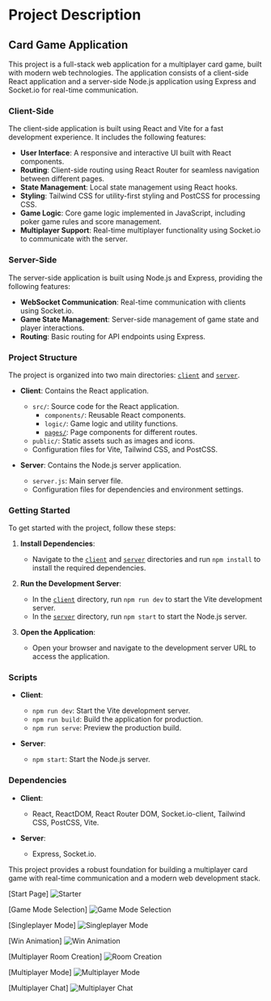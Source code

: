 # Project Description

## Card Game Application

This project is a full-stack web application for a multiplayer card game, built with modern web technologies. The application consists of a client-side React application and a server-side Node.js application using Express and Socket.io for real-time communication.

### Client-Side

The client-side application is built using React and Vite for a fast development experience. It includes the following features:

- **User Interface**: A responsive and interactive UI built with React components.
- **Routing**: Client-side routing using React Router for seamless navigation between different pages.
- **State Management**: Local state management using React hooks.
- **Styling**: Tailwind CSS for utility-first styling and PostCSS for processing CSS.
- **Game Logic**: Core game logic implemented in JavaScript, including poker game rules and score management.
- **Multiplayer Support**: Real-time multiplayer functionality using Socket.io to communicate with the server.

### Server-Side

The server-side application is built using Node.js and Express, providing the following features:

- **WebSocket Communication**: Real-time communication with clients using Socket.io.
- **Game State Management**: Server-side management of game state and player interactions.
- **Routing**: Basic routing for API endpoints using Express.

### Project Structure

The project is organized into two main directories: [``client``](command:_github.copilot.openRelativePath?%5B%7B%22scheme%22%3A%22file%22%2C%22authority%22%3A%22%22%2C%22path%22%3A%22%2Fc%3A%2FUsers%2FUser%2FDesktop%2FCode%2Fcard-game%2Fclient%22%2C%22query%22%3A%22%22%2C%22fragment%22%3A%22%22%7D%5D "c:\Users\User\Desktop\Code\card-game\client") and [``server``](command:_github.copilot.openRelativePath?%5B%7B%22scheme%22%3A%22file%22%2C%22authority%22%3A%22%22%2C%22path%22%3A%22%2Fc%3A%2FUsers%2FUser%2FDesktop%2FCode%2Fcard-game%2Fserver%22%2C%22query%22%3A%22%22%2C%22fragment%22%3A%22%22%7D%5D "c:\Users\User\Desktop\Code\card-game\server").

- **Client**: Contains the React application.
  - `src/`: Source code for the React application.
    - `components/`: Reusable React components.
    - `logic/`: Game logic and utility functions.
    - [`pages/`](command:_github.copilot.openSymbolFromReferences?%5B%7B%22%24mid%22%3A1%2C%22path%22%3A%22%2Fc%3A%2FUsers%2FUser%2FDesktop%2FCode%2Fcard-game%2Fclient%2Fsrc%2Fpages%2FUsernameInput.jsx%22%2C%22scheme%22%3A%22file%22%7D%2C%7B%22line%22%3A0%2C%22character%22%3A0%7D%5D "client/src/pages/UsernameInput.jsx"): Page components for different routes.
  - `public/`: Static assets such as images and icons.
  - Configuration files for Vite, Tailwind CSS, and PostCSS.

- **Server**: Contains the Node.js server application.
  - `server.js`: Main server file.
  - Configuration files for dependencies and environment settings.

### Getting Started

To get started with the project, follow these steps:

1. **Install Dependencies**:
   - Navigate to the [``client``](command:_github.copilot.openRelativePath?%5B%7B%22scheme%22%3A%22file%22%2C%22authority%22%3A%22%22%2C%22path%22%3A%22%2Fc%3A%2FUsers%2FUser%2FDesktop%2FCode%2Fcard-game%2Fclient%22%2C%22query%22%3A%22%22%2C%22fragment%22%3A%22%22%7D%5D "c:\Users\User\Desktop\Code\card-game\client") and [``server``](command:_github.copilot.openRelativePath?%5B%7B%22scheme%22%3A%22file%22%2C%22authority%22%3A%22%22%2C%22path%22%3A%22%2Fc%3A%2FUsers%2FUser%2FDesktop%2FCode%2Fcard-game%2Fserver%22%2C%22query%22%3A%22%22%2C%22fragment%22%3A%22%22%7D%5D "c:\Users\User\Desktop\Code\card-game\server") directories and run `npm install` to install the required dependencies.

2. **Run the Development Server**:
   - In the [``client``](command:_github.copilot.openRelativePath?%5B%7B%22scheme%22%3A%22file%22%2C%22authority%22%3A%22%22%2C%22path%22%3A%22%2Fc%3A%2FUsers%2FUser%2FDesktop%2FCode%2Fcard-game%2Fclient%22%2C%22query%22%3A%22%22%2C%22fragment%22%3A%22%22%7D%5D "c:\Users\User\Desktop\Code\card-game\client") directory, run `npm run dev` to start the Vite development server.
   - In the [``server``](command:_github.copilot.openRelativePath?%5B%7B%22scheme%22%3A%22file%22%2C%22authority%22%3A%22%22%2C%22path%22%3A%22%2Fc%3A%2FUsers%2FUser%2FDesktop%2FCode%2Fcard-game%2Fserver%22%2C%22query%22%3A%22%22%2C%22fragment%22%3A%22%22%7D%5D "c:\Users\User\Desktop\Code\card-game\server") directory, run `npm start` to start the Node.js server.

3. **Open the Application**:
   - Open your browser and navigate to the development server URL to access the application.

### Scripts

- **Client**:
  - `npm run dev`: Start the Vite development server.
  - `npm run build`: Build the application for production.
  - `npm run serve`: Preview the production build.

- **Server**:
  - `npm start`: Start the Node.js server.

### Dependencies

- **Client**:
  - React, ReactDOM, React Router DOM, Socket.io-client, Tailwind CSS, PostCSS, Vite.

- **Server**:
  - Express, Socket.io.

This project provides a robust foundation for building a multiplayer card game with real-time communication and a modern web development stack.

[Start Page]
![Starter](https://github.com/user-attachments/assets/f8bf6ba2-08b6-4952-babc-8464e0532d4e)


[Game Mode Selection]
![Game Mode Selection](https://github.com/user-attachments/assets/01c1271f-ad86-4d13-acd8-afd239f3d86c)


[Singleplayer Mode]
![Singleplayer Mode](https://github.com/user-attachments/assets/ac721f12-2410-4b57-b7a9-d3bec9b28e5b)


[Win Animation]
![Win Animation](https://github.com/user-attachments/assets/ebfbb47a-7666-4bcb-a71e-99739684663d)


[Multiplayer Room Creation]
![Room Creation](https://github.com/user-attachments/assets/23820f31-d689-40d5-900f-3381b111ceef)


[Multiplayer Mode]
![Multiplayer Mode](https://github.com/user-attachments/assets/6bd1e03f-bb97-4589-ace5-c0376638c9e7)


[Multiplayer Chat]
![Multiplayer Chat](https://github.com/user-attachments/assets/fd4f7dd8-7bcc-4962-aec4-28f710e5784e)
